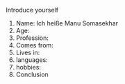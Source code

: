 Introduce yourself
1.  Name: Ich heiße Manu Somasekhar
2. Age:
3. Profession:
4. Comes from:
5. Lives in:
6. languages:
7. hobbies:
8. Conclusion
